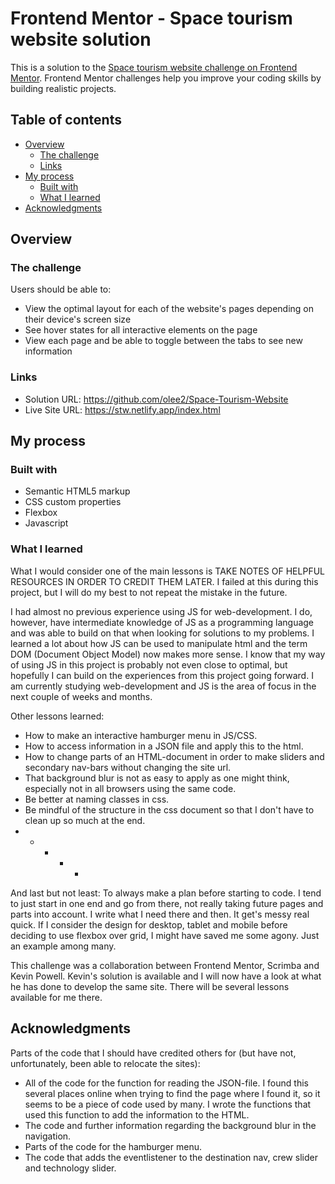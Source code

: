 # Frontend Mentor - Space tourism website solution

This is a solution to the [Space tourism website challenge on Frontend Mentor](https://www.frontendmentor.io/challenges/space-tourism-multipage-website-gRWj1URZ3). Frontend Mentor challenges help you improve your coding skills by building realistic projects. 

## Table of contents

- [Overview](#overview)
  - [The challenge](#the-challenge)
  - [Links](#links)
- [My process](#my-process)
  - [Built with](#built-with)
  - [What I learned](#what-i-learned)
- [Acknowledgments](#acknowledgments)

## Overview

### The challenge

Users should be able to:

- View the optimal layout for each of the website's pages depending on their device's screen size
- See hover states for all interactive elements on the page
- View each page and be able to toggle between the tabs to see new information

### Links

- Solution URL: https://github.com/olee2/Space-Tourism-Website
- Live Site URL: https://stw.netlify.app/index.html

## My process

### Built with

- Semantic HTML5 markup
- CSS custom properties
- Flexbox
- Javascript

### What I learned

What I would consider one of the main lessons is TAKE NOTES OF HELPFUL RESOURCES IN ORDER TO CREDIT THEM LATER. I failed at this during this project, but I will do my best to not repeat the mistake in the future. 

I had almost no previous experience using JS for web-development. I do, however, have intermediate knowledge of JS as a programming language and was able to build on that when looking for solutions to my problems. 
I learned a lot about how JS can be used to manipulate html and the term DOM (Document Object Model) now makes more sense. I know that my way of using JS in this project is probably not even close to optimal, but hopefully
I can build on the experiences from this project going forward. I am currently studying web-development and JS is the area of focus in the next couple of weeks and months. 

Other lessons learned: 

- How to make an interactive hamburger menu in JS/CSS. 
- How to access information in a JSON file and apply this to the html. 
- How to change parts of an HTML-document in order to make sliders and secondary nav-bars without changing the site url.
- That background blur is not as easy to apply as one might think, especially not in all browsers using the same code. 
- Be better at naming classes in css. 
- Be mindful of the structure in the css document so that I don't have to clean up so much at the end. 
- + + + + 


And last but not least: To always make a plan before starting to code. I tend to just start in one end and go from there, not really taking future pages and parts into account. I write what I need there and then. It get's messy real quick. 
If I consider the design for desktop, tablet and mobile before deciding to use flexbox over grid, I might have saved me some agony. Just an example among many. 

This challenge was a collaboration between Frontend Mentor, Scrimba and Kevin Powell. Kevin's solution is available and I will now have a look at what he has done to develop the same site. There will be several lessons available for me there. 

## Acknowledgments

Parts of the code that I should have credited others for (but  have not, unfortunately, been able to relocate the sites):

- All of the code for the function for reading the JSON-file. I found this several places online when trying to find the page where I found it, 
	so it seems to be a piece of code used by many. I wrote the functions that used this function to add the information to the HTML. 
- The code and further information regarding the background blur in the navigation.
- Parts of the code for the hamburger menu.
- The code that adds the eventlistener to the destination nav, crew slider and technology slider.   